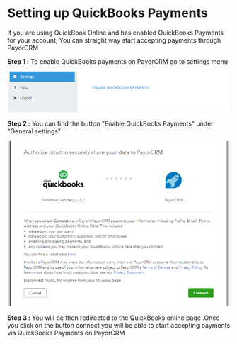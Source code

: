 # Setting up QuickBooks Payments

If you are using QuickBook Online and has enabled QuickBooks Payments for your account, You can straight way start accepting payments through PayorCRM 

**Step 1 :** To enable QuickBooks payments on PayorCRM go to settings menu

![](../.gitbook/assets/image%20%285%29.png)

**Step 2 :** You can find the button "Enable QuickBooks Payments" under "General settings"

![](../.gitbook/assets/image%20%2819%29.png)

**Step 3 :** You will be then redirected to the QuickBooks online page .Once you click on the button connect you will be able to start accepting payments via QuickBooks Payments on PayorCRM

